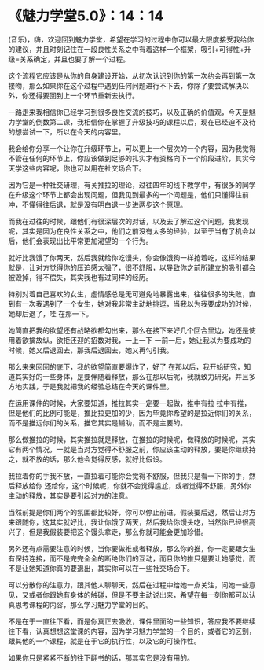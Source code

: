 # 《魅力学堂5.0》：14：14

(音乐)，嗨，欢迎回到魅力学堂，希望在学习的过程中你可以最大限度接受我给你的建议，并且时刻记住在一段良性关系之中有着这样一个框架，吸引+可得性+升级=关系确定，并且也要了解一个过程。

这个流程它应该是从你的自身建设开始，从初次认识到你的第一次约会再到第一次接吻，那么如果你在这个过程中遇到任何问题进行不下去，你除了要尝试解决以外，你还得要回到上一个环节重新去执行。

一路走来我相信你已经学习到很多良性交流的技巧，以及正确的价值观，今天是魅力学堂的倒数第二课，我相信你在掌握了升级技巧的课程以后，现在已经迫不及待的想尝试一下，所以在今天的内容里。

我会给你分享一个让你在升级环节上，可以更上一个层次的一个内容，因为我觉得不管在任何的环节上，你应该做到足够的扎实才有资格向下一个阶段进阶，其实今天学这些内容呢，你也可以用在社交场合下。

因为它是一种社交研理，有关推拉的理论，过往四年的线下教学中，有很多的同学在升级这个环节上都会出现问题，但我见到最多的一个问题是，他们只懂得往前冲，不懂得往后退，就是没有明白退一步进两步这个原理。

而我在过往的时候，跟他们有很深层次的对话，以及去了解过这个问题，我发现呢，其实是因为在良性关系之中，他们之前没有太多的经验，以至于当有了机会以后，他们会表现出比平常更加渴望的一个行为。

就好比我饿了你两天，然后我就给你吃馒头，你会像饿狗一样抢着吃，这样的结果就是，让对方觉得你的压迫感太强了，很不舒服，以导致你之前所建立的吸引都会被毁掉，得不偿失，其实我也有过同样的经历。

特别对着自己喜欢的女生，虚情感总是无可避免地暴露出来，往往很多的失败，直到有一次我遇到了一个女生，她对我非常主动地挑逗，当我以为我要成功的时候，她却后退了，哇 在那一下。

她简直把我的欲望还有战略欲都勾出来，那么在接下来好几个回合里边，她还是使用着欲擒故纵，欲拒还迎的招数对我，一上一下 一前一后，她让我以为要成功的时候，她又后退回去，那我后退回去，她又再勾引我。

那么来来回回的底下，我的欲望简直要爆炸了，好了 在那以后，我开始研究，知道其实好的一些身体，是要伴随着释放，那么在那以后呢，我就致力研究，并且多方地实践，于是我就把我的经验总结在今天的课件里。

在运用课件的时候，大家要知道，推拉其实一定要一起做，推中有拉 拉中有推，但是他们的比例可能是，推比拉更加的少，因为毕竟你希望的是拉近你们的关系，而不是推远你们的关系，推它其实是辅助，而不是主要的。

那么做推拉的时候，其实推拉就是释放，在推拉的时候呢，做释放的时候呢，其实它有两个情况，一就是当对方觉得不舒服之前，你应该主动的释放，要是你继续持之，就不放的话，那么他会觉得反感，就好比假设。

我拉着你的手我不放，一直拉着可能你会觉得不舒服，但我只是看一下你的手，然后释放给你 还给你，这个时候呢，你就不会觉得尴尬，或者觉得不舒服，另外你主动的释放，其实是要引起对方的注意。

当然前提是你们两个的氛围都比较好，你可以停止前进，假装要后退，然后让对方来跟随你，这其实就好比，我让你饿了两天，然后我给你馒头吃，当然你已经很高兴了，但是我假装要把这个馒头拿走，那么你就可能会更加珍惜。

另外还有点需要注意的时候，当你要做推或者释放，那么你的推，你一定要跟女生有保持连接，而不是完完全全的断绝你们的互动，而且你的推只是要让她感觉，而不是让她知道你真的要退出，其实你可以在一些社交场合下。

可以分散你的注意力，跟其他人聊聊天，然后在过程中给她一点关注，问她一些意见，又或者你跟她有身体的触碰，但是不要主动说出来，希望在每一刻你都可以认真思考课程的内容，那么学习魅力学堂的目的。

不是在于一直往下看，而是你真正去吸收，课件里面的一些知识，答应我不要继续往下看，认真想想这堂课的内容，因为学习魅力学堂的一个目的，或者它的区别，跟其他的一个课程，就是在于它的执行性，以及它的可操作性。

如果你只是紧紧不断的往下翻书的话，那其实它是没有用的。